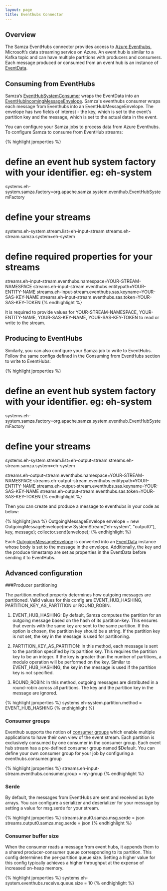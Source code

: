 ```yaml
---
layout: page
title: Eventhubs Connector
---
```

<!--
   Licensed to the Apache Software Foundation (ASF) under one or more
   contributor license agreements.  See the NOTICE file distributed with
   this work for additional information regarding copyright ownership.
   The ASF licenses this file to You under the Apache License, Version 2.0
   (the "License"); you may not use this file except in compliance with
   the License.  You may obtain a copy of the License at

       http://www.apache.org/licenses/LICENSE-2.0

   Unless required by applicable law or agreed to in writing, software
   distributed under the License is distributed on an "AS IS" BASIS,
   WITHOUT WARRANTIES OR CONDITIONS OF ANY KIND, either express or implied.
   See the License for the specific language governing permissions and
   limitations under the License.
-->

## Overview

The Samza EventHubs connector provides access to [Azure Eventhubs](https://docs.microsoft.com/en-us/azure/event-hubs/event-hubs-features), Microsoft’s data streaming service on Azure. An event hub is similar to a Kafka topic and can have multiple partitions with producers and consumers. Each message produced or consumed from an event hub is an instance of [EventData](https://docs.microsoft.com/en-us/java/api/com.microsoft.azure.eventhubs._event_data).

## Consuming from EventHubs

Samza’s [EventHubSystemConsumer](https://github.com/apache/samza/blob/master/samza-azure/src/main/java/org/apache/samza/system/eventhub/consumer/EventHubSystemConsumer.java) wraps the EventData into an [EventHubIncomingMessageEnvelope](https://github.com/apache/samza/blob/master/samza-azure/src/main/java/org/apache/samza/system/eventhub/consumer/EventHubIncomingMessageEnvelope.java). Samza's eventhubs consumer wraps each message from Eventhubs into an EventHubMessageEnvelope. The envelope has two fields of interest - the key, which is set to the event's partition key and the message, which is set to the actual data in the event.

You can configure your Samza jobs to process data from Azure Eventhubs. To configure Samza to consume from EventHub streams:

{% highlight jproperties %}
# define an event hub system factory with your identifier. eg: eh-system
systems.eh-system.samza.factory=org.apache.samza.system.eventhub.EventHubSystemFactory

# define your streams
systems.eh-system.stream.list=eh-input-stream
streams.eh-stream.samza.system=eh-system

# define required properties for your streams
streams.eh-input-stream.eventhubs.namespace=YOUR-STREAM-NAMESPACE
streams.eh-input-stream.eventhubs.entitypath=YOUR-ENTITY-NAME
streams.eh-input-stream.eventhubs.sas.keyname=YOUR-SAS-KEY-NAME
streams.eh-input-stream.eventhubs.sas.token=YOUR-SAS-KEY-TOKEN
{% endhighlight %}

It is required to provide values for YOUR-STREAM-NAMESPACE, YOUR-ENTITY-NAME, YOUR-SAS-KEY-NAME, YOUR-SAS-KEY-TOKEN to read or write to the stream.

## Producing to EventHubs

Similarly, you can also configure your Samza job to write to EventHubs. Follow the same configs defined in the Consuming from EventHubs section to write to EventHubs:

{% highlight jproperties %}
# define an event hub system factory with your identifier. eg: eh-system
systems.eh-system.samza.factory=org.apache.samza.system.eventhub.EventHubSystemFactory

# define your streams
systems.eh-system.stream.list=eh-output-stream
streams.eh-stream.samza.system=eh-system

streams.eh-output-stream.eventhubs.namespace=YOUR-STREAM-NAMESPACE
streams.eh-output-stream.eventhubs.entitypath=YOUR-ENTITY-NAME
streams.eh-output-stream.eventhubs.sas.keyname=YOUR-SAS-KEY-NAME
streams.eh-output-stream.eventhubs.sas.token=YOUR-SAS-KEY-TOKEN
{% endhighlight %}

Then you can create and produce a message to eventhubs in your code as below:

{% highlight java %}
OutgoingMessageEnvelope envelope = new OutgoingMessageEnvelope(new SystemStream("eh-system", "output0"), key, message); 
collector.send(envelope);
{% endhighlight %}

Each [OutgoingMessageEnvelope](https://samza.apache.org/learn/documentation/latest/api/javadocs/org/apache/samza/system/OutgoingMessageEnvelope.html) is converted into an [EventData](https://docs.microsoft.com/en-us/java/api/com.microsoft.azure.eventhubs._event_data) instance whose body is set to the message in the envelope. Additionally, the key and the produce timestamp are set as properties in the EventData before sending it to EventHubs.

## Advanced configuration

###Producer partitioning

The partition.method property determines how outgoing messages are partitioned. Valid values for this config are EVENT\_HUB\_HASHING, PARTITION\_KEY\_AS_PARTITION or ROUND\_ROBIN.

1. EVENT\_HUB\_HASHING: By default, Samza computes the partition for an outgoing message based on the hash of its partition-key. This ensures that events with the same key are sent to the same partition. If this option is chosen, the partition key should be a string. If the partition key is not set, the key in the message is used for partitioning.

2. PARTITION\_KEY\_AS\_PARTITION: In this method, each message is sent to the partition specified by its partition key. This requires the partition key to be an integer. If the key is greater than the number of partitions, a modulo operation will be performed on the key. Similar to EVENT\_HUB\_HASHING, the key in the message is used if the partition key is not specified.

3. ROUND\_ROBIN: In this method, outgoing messages are distributed in a round-robin across all partitions. The key and the partition key in the message are ignored.

{% highlight jproperties %}
systems.eh-system.partition.method = EVENT_HUB_HASHING
{% endhighlight %}

### Consumer groups

Eventhub supports the notion of [consumer groups](https://docs.microsoft.com/en-us/azure/event-hubs/event-hubs-features#consumer-groups) which enable multiple applications to have their own view of the event stream. Each partition is exclusively consumed by one consumer in the consumer group. Each event hub stream has a pre-defined consumer group named $Default. You can define your own consumer group for your job by configuring a eventhubs.consumer.group

{% highlight jproperties %}
streams.eh-input-stream.eventhubs.consumer.group = my-group
{% endhighlight %}

### Serde

By default, the messages from EventHubs are sent and received as byte arrays. You can configure a serializer and deserializer for your message by setting a value for msg.serde for your stream.

{% highlight jproperties %}
streams.input0.samza.msg.serde = json
streams.output0.samza.msg.serde = json
{% endhighlight %}

### Consumer buffer size

When the consumer reads a message from event hubs, it appends them to a shared producer-consumer queue corresponding to its partition. This config determines the per-partition queue size. Setting a higher value for this config typically achieves a higher throughput at the expense of increased on-heap memory.

{% highlight jproperties %}
systems.eh-system.eventhubs.receive.queue.size = 10
{% endhighlight %}